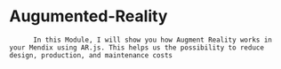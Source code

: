 # Augumented-Reality
          In this Module, I will show you how Augment Reality works in your Mendix using AR.js. This helps us the possibility to reduce design, production, and maintenance costs
